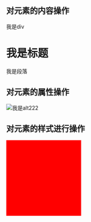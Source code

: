 ## 对元素的内容操作

<div>
    我是div
    <h1>我是标题</h1>
    <p>我是段落</p>
</div>
<script>
   // 1.获取元素内容
   /*
   1.innerHTML获取的内容包含标签, innerText/textContent获取的内容不包含标签
   2.innerHTML/textContent获取的内容不会去除两端的空格, innerText获取的内容会去除两端的空格
   */
   /*
   let oDiv = document.querySelector("div");
   console.log(oDiv.innerHTML);
   console.log(oDiv.innerText);
   console.log(oDiv.textContent);
   */

   // 2.设置元素内容
   /*
   特点:
   无论通过innerHTML/innerText/textContent设置内容, 新的内容都会覆盖原有的内容
   区别:
   如果通过innerHTML设置数据, 数据中包含标签, 会转换成标签之后再添加
   如果通过innerText/textContent设置数据, 数据中包含标签, 不会转换成标签, 会当做一个字符串直接设置
   */
    let oDiv = document.querySelector("div");
   // oDiv.innerHTML = "123";
   // oDiv.innerText = "456";
   // oDiv.textContent = "789";
   //  oDiv.innerHTML = "<span>我是span</span>";
   //  oDiv.innerText = "<span>我是span</span>";
   //  oDiv.textContent = "<span>我是span</span>";

    setText(oDiv, "www.it666.com");
    function setText(obj, text) {
        if("textContent" in obj){
            obj.textContent = text;
        }else{
            obj.innerText = text;
        }
    }
</script>


## 对元素的属性操作

<img src="images/1.jpg" alt="我是alt222" title="我是title" nj="666">
<script>
    /*
    无论是通过document创建还是查询出来的标签,系统都会将元素包装成一个对象返回给我们,
    系统在包装这个对象的时候会自动将元素的属性都包装到这个对象中,
    所以只要拿到这个对象就可以拿到标签属性,操作标签属性
    */
    /*
    1.如何获取元素属性
    2.如何修改元素属性
    3.如何新增元素属性
    4.如何删除元素属性
    */
    /*
    // let oImg = document.querySelector("img");
    // let oImg = document.createElement("img");
    console.dir(oImg);
    */

    // 1.如何获取元素属性
    /*
    let oImg = document.querySelector("img");
    // console.log(oImg.alt);
    // console.log(oImg.getAttribute("alt"));
    // 注意点: 通过对象.属性名称的方式无法获取到自定义属性的取值
    //         通过getAttribute方法可以获取到自定义属性的取值
    console.log(oImg.nj);
    console.log(oImg.getAttribute("nj"));
    */

    // 2.如何修改元素属性
    /*
    let oImg = document.querySelector("img");
    // oImg.title = "新的title";
    // oImg.setAttribute("title", "新的title222");
    // 注意点和获取元素属性一样
    // oImg.nj = "123";
    oImg.setAttribute("nj", "123");
    */

    // 3.如何新增元素属性
    /*
    let oImg = document.querySelector("img");
    // oImg.it666 = "itzb";
    // 注意点: setAttribute方法如果属性不存在就是新增, 如果属性存在就是修改
    oImg.setAttribute("it666", "itzb");
    */

    // 4.如何删除元素属性
    let oImg = document.querySelector("img");
    // oImg.alt = "";
    // oImg.removeAttribute("alt");
    // 注意点和获取元素属性一样
    // oImg.nj = "";
    oImg.removeAttribute("nj");
</script>


## 对元素的样式进行操作

<head>
    <meta charset="UTF-8">
    <title>07-JavaScript-操作元素样式</title>
    <style>
        .box{
            width: 200px;
            height: 200px;
            background-color: red;
        }
    </style>
</head>
<body>
<div class="box"></div>
<script>
    // 1.设置元素样式
    /*
    let oDiv = document.querySelector("div");
    // 第一种方式
    // 注意点: 由于class在JS中是一个关键字, 所以叫做className
    // oDiv.className = "box";
    // 第二种方式
    // 注意点: 过去CSS中通过-连接的样式, 在JS中都是驼峰命名
    // 注意点: 通过JS添加的样式都是行内样式, 会覆盖掉同名的CSS样式
    oDiv.style.width = "300px";
    oDiv.style.height = "300px";
    oDiv.style.backgroundColor = "blue";
    */

    // 2.获取元素样式
    let oDiv = document.querySelector("div");
    // oDiv.style.width = "300px";
    // 注意点: 通过style属性只能过去到行内样式的属性值, 获取不到CSS设置的属性值
    // console.log(oDiv.style.width);
    // 注意点: 如果想获取到CSS设置的属性值, 必须通过getComputedStyle方法来获取
    // getComputedStyle方法接收一个参数, 这个参数就是要获取的元素对象
    // getComputedStyle方法返回一个对象, 这个对象中就保存了CSS设置的样式和属性值
    let style = window.getComputedStyle(oDiv);
    console.log(style.width);
</script>
</body>


